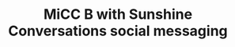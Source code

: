 ---
layout: default
title: MiCC B with Sunshine Conversations social messaging
parent: Walkthroughs
nav_order: 1
---